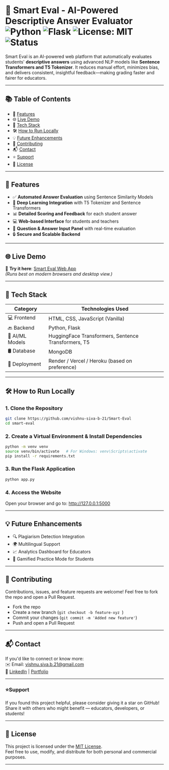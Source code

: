 # 🧠 Smart Eval - AI-Powered Descriptive Answer Evaluator ![Python](https://img.shields.io/badge/Python-3.8%2B-blue) ![Flask](https://img.shields.io/badge/Flask-2.0%2B-yellow) ![License: MIT](https://img.shields.io/badge/License-MIT-green.svg) ![Status](https://img.shields.io/badge/status-active-brightgreen)

Smart Eval is an AI-powered web platform that automatically evaluates students' **descriptive answers** using advanced NLP models like **Sentence Transformers and T5 Tokenizer**. It reduces manual effort, minimizes bias, and delivers consistent, insightful feedback—making grading faster and fairer for educators.

---

## 📚 Table of Contents

- 🌟 [Features](#features)
- 🌐 [Live Demo](#live-demo)
- 🧰 [Tech Stack](#tech-stack)
- 🛠️ [How to Run Locally](#how-to-run-locally)
- 💡 [Future Enhancements](#future-enhancements)
- 🤝 [Contributing](#contributing)
- 📬 [Contact](#contact)
- ⭐ [Support](#support)
- 📝 [License](#license)

---

<a id="features"></a>

## 🌟 Features

- ✅ **Automated Answer Evaluation** using Sentence Similarity Models
- 🧠 **Deep Learning Integration** with T5 Tokenizer and Sentence Transformers
- 📊 **Detailed Scoring and Feedback** for each student answer
- 💻 **Web-based Interface** for students and teachers
- 📝 **Question & Answer Input Panel** with real-time evaluation
- 🔒 **Secure and Scalable Backend**

---

<a id="live-demo"></a>

## 🌐 Live Demo

🔗 **Try it here**: [Smart Eval Web App](https://smart-eval.onrender.com/)  
_(Runs best on modern browsers and desktop view.)_

---

<a id="tech-stack"></a>

## 🧰 Tech Stack

| Category        | Technologies Used                                   |
| --------------- | --------------------------------------------------- |
| 💻 Frontend     | HTML, CSS, JavaScript (Vanilla)                     |
| 🔙 Backend      | Python, Flask                                       |
| 🤖 AI/ML Models | HuggingFace Transformers, Sentence Transformers, T5 |
| 🛢️ Database     | MongoDB                                             |
| 🚀 Deployment   | Render / Vercel / Heroku (based on preference)      |

---

<a id="how-to-run-locally"></a>

## 🛠️ How to Run Locally

### 1. Clone the Repository

```bash
git clone https://github.com/vishnu-siva-b-21/Smart-Eval
cd smart-eval
```

### 2. Create a Virtual Environment & Install Dependencies

```bash
python -m venv venv
source venv/bin/activate   # For Windows: venv\Scripts\activate
pip install -r requirements.txt
```

### 3. Run the Flask Application

```bash
python app.py
```

### 4. Access the Website

Open your browser and go to: http://127.0.0.1:5000

---

<a id="future-enhancements"></a>

## 💡 Future Enhancements

- 🔍 Plagiarism Detection Integration
- 🌍 Multilingual Support
- 📈 Analytics Dashboard for Educators
- 🧪 Gamified Practice Mode for Students

---

<a id="contributing"></a>

## 🤝 Contributing

Contributions, issues, and feature requests are welcome!
Feel free to fork the repo and open a Pull Request.

- Fork the repo
- Create a new branch (`git checkout -b feature-xyz `)
- Commit your changes (`git commit -m 'Added new feature'`)
- Push and open a Pull Request

---

<a id="contact"></a>

## 📬 Contact

If you'd like to connect or know more:  
 ✉️ Email: vishnu.siva.b.21@gmail.com  
 🔗 [LinkedIn](https://www.linkedin.com/in/b-vishnu-siva/) | [Portfolio](https://vishnusiva.site/)

---

<a id="support"></a>

### ⭐Support

If you found this project helpful, please consider giving it a star on GitHub!  
Share it with others who might benefit — educators, developers, or students!

---

<a id="license"></a>

## 📄 License

This project is licensed under the [MIT License](LICENSE.md).  
Feel free to use, modify, and distribute for both personal and commercial purposes.

---
